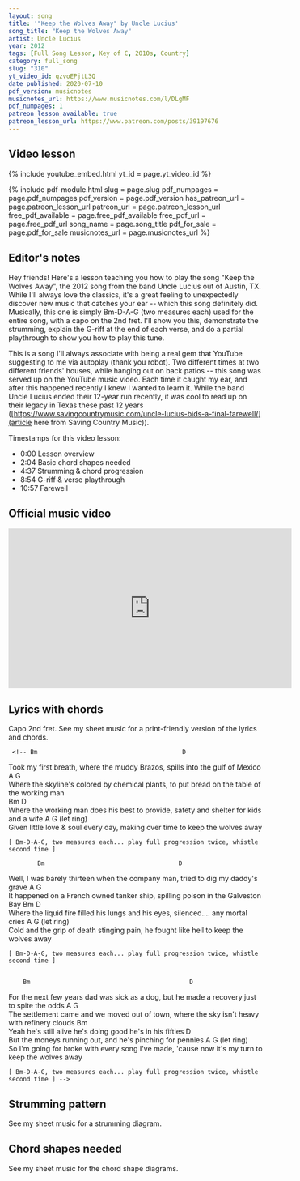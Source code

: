 ```yaml
---
layout: song
title: '"Keep the Wolves Away" by Uncle Lucius'
song_title: "Keep the Wolves Away"
artist: Uncle Lucius
year: 2012
tags: [Full Song Lesson, Key of C, 2010s, Country]
category: full_song
slug: "310"
yt_video_id: qzvoEPjtL3Q
date_published: 2020-07-10
pdf_version: musicnotes
musicnotes_url: https://www.musicnotes.com/l/DLgMF
pdf_numpages: 1
patreon_lesson_available: true
patreon_lesson_url: https://www.patreon.com/posts/39197676
---
```


## Video lesson

<!-- Coming soon... -->

{% include youtube_embed.html yt_id = page.yt_video_id %}

{% include pdf-module.html slug = page.slug pdf_numpages = page.pdf_numpages pdf_version = page.pdf_version has_patreon_url = page.patreon_lesson_url patreon_url = page.patreon_lesson_url free_pdf_available = page.free_pdf_available free_pdf_url = page.free_pdf_url song_name = page.song_title pdf_for_sale = page.pdf_for_sale musicnotes_url = page.musicnotes_url %}

## Editor's notes

Hey friends! Here's a lesson teaching you how to play the song "Keep the Wolves Away", the 2012 song from the band Uncle Lucius out of Austin, TX. While I'll always love the classics, it's a great feeling to unexpectedly discover new music that catches your ear -- which this song definitely did. Musically, this one is simply Bm-D-A-G (two measures each) used for the entire song, with a capo on the 2nd fret. I'll show you this, demonstrate the strumming, explain the G-riff at the end of each verse, and do a partial playthrough to show you how to play this tune.

This is a song I'll always associate with being a real gem that YouTube suggesting to me via autoplay (thank you robot). Two different times at two different friends' houses, while hanging out on back patios -- this song was served up on the YouTube music video. Each time it caught my ear, and after this happened recently I knew I wanted to learn it. While the band Uncle Lucius ended their 12-year run recently, it was cool to read up on their legacy in Texas these past 12 years ([https://www.savingcountrymusic.com/uncle-lucius-bids-a-final-farewell/](article here from Saving Country Music)).

Timestamps for this video lesson:

- 0:00 Lesson overview
- 2:04 Basic chord shapes needed
- 4:37 Strumming & chord progression
- 8:54 G-riff & verse playthrough
- 10:57 Farewell

## Official music video

<iframe width="560" height="315" src="https://www.youtube.com/embed/pYdvxBxHX2U" frameborder="0" allow="accelerometer; autoplay; encrypted-media; gyroscope; picture-in-picture" allowfullscreen></iframe>

## Lyrics with chords

Capo 2nd fret. See my sheet music for a print-friendly version of the lyrics and chords.

     <!-- Bm                                        D                                      
Took my first breath, where the muddy Brazos, spills into the gulf of Mexico
          A                                            G                              
Where the skyline's colored by chemical plants, to put bread on the table of the working man               
          Bm                                     D                                     
Where the working man does his best to provide, safety and shelter for kids and a wife
A                                          G (let ring)                                               
Given little love & soul every day, making over time to keep the wolves away


    [ Bm-D-A-G, two measures each... play full progression twice, whistle second time ]

            Bm                                     D
Well, I was barely thirteen when the company man, tried to dig my daddy's grave
   A                                                G                                 
It happened on a French owned tanker ship, spilling poison in the Galveston Bay
          Bm                                          D                                
Where the liquid fire filled his lungs and his eyes, silenced.... any mortal cries
A                                            G (let ring)                                        
Cold and the grip of death stinging pain, he fought like hell to keep the wolves away


    [ Bm-D-A-G, two measures each... play full progression twice, whistle second time ]


        Bm                                            D
For the next few years dad was sick as a dog, but he made a recovery just to spite the odds
    A                                                   G                                
The settlement came and we moved out of town, where the sky isn't heavy with refinery clouds
     Bm                                                                               
Yeah he's still alive he's doing good he's in his fifties
        D                                                                            
But the moneys running out, and he's pinching for pennies
       A                                                 G (let ring)                                 
So I'm going for broke with every song I've made, 'cause now it's my turn to keep the wolves away


    [ Bm-D-A-G, two measures each... play full progression twice, whistle second time ] -->

## Strumming pattern

See my sheet music for a strumming diagram.

## Chord shapes needed

See my sheet music for the chord shape diagrams.
